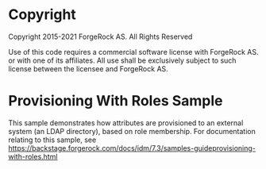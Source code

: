 Copyright
=============
Copyright 2015-2021 ForgeRock AS. All Rights Reserved

Use of this code requires a commercial software license with ForgeRock AS.
or with one of its affiliates. All use shall be exclusively subject
to such license between the licensee and ForgeRock AS.

Provisioning With Roles Sample
==============================

This sample demonstrates how attributes are provisioned to an external system (an LDAP directory),
based on role membership. For documentation relating to this sample, see
https://backstage.forgerock.com/docs/idm/7.3/samples-guideprovisioning-with-roles.html

